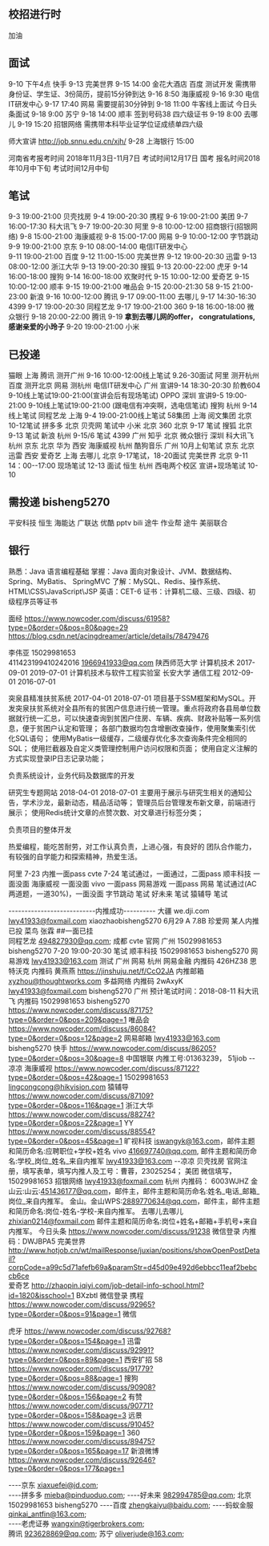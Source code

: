 
校招进行时
-------------------------------------------------------------------
加油

面试
------------------------
9-10 下午4点 快手
9-13 完美世界
9-15 14:00 金花大酒店  百度  测试开发  需携带 身份证、学生证、3份简历，提前15分钟到达
9-16 8:50 海康威视
9-16 9:30 电信IT研发中心
9-17 17:40  网易 需要提前30分钟到
9-18 11:00 牛客线上面试  今日头条面试 
9-18 9:00  苏宁
9-18 14:00 顺丰 签到号码38 四六级证书
9-19 8:00 去哪儿
9-19 15:20 招银网络 需携带本科毕业证学位证成绩单四六级

师大宣讲 http://job.snnu.edu.cn/xjh/
9-28 上海银行 15:00 

河南省考报考时间
2018年11月3日-11月7日
考试时间12月17日
国考
报名时间2018年10月中下旬
考试时间12月中旬

笔试 
------------------------
9-3	   19:00-21:00	贝壳找房
9-4    19:00-20:30	携程
9-6    19:00-21:00  美团
9-7    16:00-17:30  科大讯飞 
9-7    19:00-20:30  阿里
9-8	   10:00-12:00  招商银行(招银网络)
9-8    15:00-21:00  海康威视
9-8    15:00-17:00  网易
9-9    10:00-12:00  字节跳动
9-9    19:00-21:00  京东
9-10   08:00-14:00	电信IT研发中心  	
9-11   19:00-21:00  百度
9-12   11:00-15:00  完美世界
9-12   19:00-20:30  迅雷
9-13   08:00-12:00  浙江大华 
9-13   19:00-20:30	搜狐
9-13   20:00-22:00  虎牙
9-14   16:00-18:00	搜狗
9-14   16:00-18:00  欢聚时代
9-15   10:00-12:00  爱奇艺
9-15   10:00-12:00  顺丰
9-15   19:00-21:00  唯品会
9-15   20:00-21:30  58
9-15   21:00-23:00  新浪
9-16   10:00-12:00	腾讯
9-17   09:00-11:00  去哪儿
9-17   14:30-16:30  4399
9-17   19:00-20:30  同程艺龙
9-17   19:00-21:00	360
9-18   16:00-18:00  微众银行 
9-18   20:00-22:00  腾讯
9-19   **拿到去哪儿网的offer， congratulations, 感谢亲爱的小玲子**
9-20   19:00-21:00  小米


已投递
------------------------
猫眼				上海
腾讯			测开广州 9-16 10:00-12:00线上笔试  9.26-30面试
阿里			测开杭州
百度			测开北京
网易			  测杭州
电信IT研发中心   广州 宣讲9-14 18:30-20:30 阶教604 9-10线上笔试19:00-21:00(宣讲会后有现场笔试)
OPPO  	        深圳 宣讲9-5 19:00-21:00 9-10线上笔试19:00-21:00  (跟电信有冲突啊，选电信笔试)
搜狗				杭州 9-14线上笔试
同程艺龙			上海 9-4 19:00-21:00线上笔试
58集团			上海
阅文集团 		北京 10-12笔试
拼多多			北京
贝壳网			笔试中
小米				北京
360 			北京 9-17 笔试 
搜狐				北京 9-13 笔试
新浪				杭州 9-15/6 笔试
4399 			广州 
知乎				北京 
微众银行			深圳 
科大讯飞			杭州
京东				北京
华为 			西安
海康威视			杭州
酷狗音乐			广州 10月上旬笔试
京东				北京
迅雷				西安
爱奇艺			上海
去哪儿			北京 9-17笔试，18-20面试
完美世界			北京 9-11 14：00--17:00 现场笔试  12-13 面试
恒生  			杭州 西电两个校区 宣讲+现场笔试 10-10





需投递  bisheng5270
------------------------ 

平安科技
恒生
海能达
广联达
优酷 
pptv 
bili
途牛
作业帮
途牛
美丽联合 



银行
------------------------



熟悉：Java 语言编程基础
掌握：Java 面向对象设计、JVM、数据结构、Spring、MyBatis、
SpringMVC
了解：MySQL、Redis、操作系统、HTML\CSS\JavaScript\JSP
英语：CET-6
证书：计算机二级、三级、四级、初级程序员等证书






面经
https://www.nowcoder.com/discuss/61958?type=0&order=0&pos=80&page=29
https://blog.csdn.net/acingdreamer/article/details/78479476

李伟亚
15029981653  
411423199410242016
1966941933@qq.com
陕西师范大学			计算机技术   	2017-09-01		2019-07-01		计算机技术与软件工程实验室
长安大学				通信工程			2012-09-01		2016-07-01

突泉县精准扶贫系统
2017-04-01		2018-07-01
项目基于SSM框架和MySQL。开发突泉扶贫系统对全县所有的贫困户信息进行统一管理。重点将政府各县局单位数据就行统一汇总，可以快速查询到贫困户住房、车辆、疾病、财政补贴等一系列信息，便于贫困户认定和管理；
各部门数据均包含增删改查操作，使用聚集索引优化SQL语句；
使用MyBatis一级缓存，二级缓存优化多次查询条件完全相同的SQL；
使用拦截器及自定义类管理控制用户访问权限和页面；
使用自定义注解的方式实现登录IP日志记录功能；

负责系统设计，业务代码及数据库的开发

研究生专题网站
2018-04-01		2018-07-01
主要用于展示与研究生相关的通知公告，学术沙龙，最新动态，精品活动等；
管理员后台管理发布新文章，前端进行展示；
使用Redis统计文章的点赞次数、对文章进行标签分类；

负责项目的整体开发

热爱编程，能吃苦耐劳，对工作认真负责，上进心强，有良好的
团队合作能力，有较强的自学能力和探索精神，热爱生活。

阿里  7-23  内推一面pass
cvte  7-24  笔试通过，一面通过，二面pass 
顺丰科技   一面没面
海康威视   一面没面
vivo	  一面pass 
网易游戏   一面pass
网易       笔试通过(AC两道题，一道30%)，一面没面
字节跳动   笔试 
好未来     笔试 
猿辅导     笔试 




---------------------------内推成功----------
大疆		we.dji.com	lwy41933@foxmail.com	xiaozhaobisheng5270		6月29	A  7.8B
珍爱网    某人内推已投
菜鸟		 张霖  ##一面已挂										
同程艺龙  494827930@qq.com;   成都 
cvte     官网	 广州  15029981653 	bisheng5270			7-20 19:00-20:30 笔试
顺丰科技	 15029981653 	bisheng5270	
网易游戏 		lwy41933@163.com   测试  广州 
网易 	 杭州 网易金融  内推码 426HZ38
思特沃克  内推码 黄燕燕			https://jinshuju.net/f/CcO2JA  内推邮箱 xyzhou@thoughtworks.com
多益网络  内推码 2wAxyK  lwy41933@foxmail.com  bisheng5270  广州 预计笔试时间：2018-08-11
科大讯飞  内推码 15029981653 bisheng5270 https://www.nowcoder.com/discuss/87175?type=0&order=0&pos=209&page=1
唯品会       https://www.nowcoder.com/discuss/86084?type=0&order=0&pos=12&page=2  网易邮箱  lwy41933@163.com  bisheng5270
快手  	    https://www.nowcoder.com/discuss/86205?type=0&order=0&pos=30&page=8 
中国银联		内推工号:01363239， 51jiob  --凉凉
海康威视     https://www.nowcoder.com/discuss/87122?type=0&order=0&pos=42&page=1  15029981653   lingcongcong@hikvision.com
猿辅导       https://www.nowcoder.com/discuss/87109?type=0&order=0&pos=116&page=1 
浙江大华     https://www.nowcoder.com/discuss/88274?type=0&order=0&pos=22&page=1
YY  		https://www.nowcoder.com/discuss/88554?type=0&order=0&pos=45&page=1
旷视科技    iswangyk@163.com，邮件主题和简历命名:应聘职位+学校+姓名
vivo 		416697740@qq.com, 邮件主题和简历命名:学校_岗位_姓名_来自内推军   lwy41933@163.com --凉凉
贝壳找房		官网注册，填写表单，填写内推人及工号：曹蓉，23025254；
美团    微信填写，15029981653
招银网络 lwy41933@foxmail.com  杭州 内推码： 6003WJHZ
金山云:山云:451436177@qq.com，邮件主，邮件主题和简历命名:姓名_电话_邮箱_岗位_来自内推军。
金山。金山WPS:2889770634@qq.com，邮件主，邮件主题和简历命名:岗位-姓名-学校-来自内推军。
去哪儿去哪儿 zhixian0214@foxmail.com 邮件主题和简历命名:岗位+姓名+邮箱+手机号+来自内推军。
今日头条		https://www.nowcoder.com/discuss/91238 微信登录 内推码：DWJBPA5
完美世界 	http://www.hotjob.cn/wt/mailResponse/juxian/positions/showOpenPostDetail?corpCode=a99c5d71afefb69a&paramStr=d45d09e492d6ebbcc11eaf2bebccb6ce	
爱奇艺	http://zhaopin.iqiyi.com/job-detail-info-school.html?id=1820&isschool=1 BXzbtl 微信登录
携程  	https://www.nowcoder.com/discuss/92965?type=0&order=0&pos=91&page=1 微信 

虎牙		https://www.nowcoder.com/discuss/92768?type=0&order=0&pos=154&page=1
迅雷		https://www.nowcoder.com/discuss/92991?type=0&order=0&pos=89&page=1  西安扩招
58		https://www.nowcoder.com/discuss/91779?type=0&order=0&pos=88&page=1
搜狗		https://www.nowcoder.com/discuss/90908?type=0&order=0&pos=156&page=2
有赞		https://www.nowcoder.com/discuss/90771?type=0&order=0&pos=158&page=3
远景		https://www.nowcoder.com/discuss/91045?type=0&order=0&pos=159&page=1 
360		https://www.nowcoder.com/discuss/89475?type=0&order=0&pos=165&page=17
新浪微博	https://www.nowcoder.com/discuss/92646?type=0&order=0&pos=177&page=1

 
----京东		 xiaxuefei@jd.com;  							
----拼多多	 mieba@pinduoduo.com;
----好未来	 982994785@qq.com;	北京		15029981653		bisheng5270
----百度		 zhengkaiyu@baidu.com;
----蚂蚁金服	 qinkai_antfin@163.com;   
----老虎证券  wangxin@tigerbrokers.com;  	
腾讯		 923628869@qq.com;
苏宁		 oliverjude@163.com;